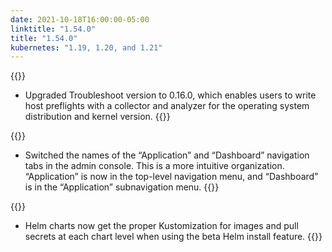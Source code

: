 ```yaml
---
date: 2021-10-18T16:00:00-05:00
linktitle: "1.54.0"
title: "1.54.0"
kubernetes: "1.19, 1.20, and 1.21"
---
```


{{<features>}}
* Upgraded Troubleshoot version to 0.16.0, which enables users to write host preflights with a collector and analyzer for the operating system distribution and kernel version.
{{</features>}}

{{<changes>}}
* Switched the names of the “Application” and “Dashboard” navigation tabs in the admin console. This is a more intuitive organization. “Application” is now in the top-level navigation menu, and “Dashboard” is in the “Application” subnavigation menu.
{{</changes>}}

{{<fixes>}}
* Helm charts now get the proper Kustomization for images and pull secrets at each chart level when using the beta Helm install feature.
{{</fixes>}}
